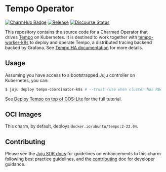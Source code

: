 # Tempo Operator

[![CharmHub Badge](https://charmhub.io/tempo-coordinator-k8s/badge.svg)](https://charmhub.io/tempo-coordinator-k8s)
[![Release](https://github.com/canonical/tempo-coordinator-k8s-operator/actions/workflows/release.yaml/badge.svg)](https://github.com/canonical/tempo-k8s-operator/actions/workflows/release.yaml)
[![Discourse Status](https://img.shields.io/discourse/status?server=https%3A%2F%2Fdiscourse.charmhub.io&style=flat&label=CharmHub%20Discourse)](https://discourse.charmhub.io)

This repository contains the source code for a Charmed Operator that drives [Tempo] on Kubernetes. It is destined to work together with [tempo-worker-k8s](https://charmhub.io/tempo-worker-k8s) to deploy and operate Tempo, a distributed tracing backend backed by Grafana. See [Tempo HA documentation](https://discourse.charmhub.io/t/charmed-tempo-ha/15531) for more details.

## Usage

Assuming you have access to a bootstrapped Juju controller on Kubernetes, you can:

```bash
$ juju deploy tempo-coordinator-k8s # --trust (use when cluster has RBAC enabled)
```

See [Deploy Tempo on top of COS-Lite](https://discourse.charmhub.io/t/tutorial-deploy-tempo-ha-on-top-of-cos-lite/15489) for the full tutorial.

## OCI Images

This charm, by default, deploys `docker.io/ubuntu/tempo:2-22.04`.

## Contributing

Please see the [Juju SDK docs](https://juju.is/docs/sdk) for guidelines
on enhancements to this charm following best practice guidelines, and the
[contributing] doc for developer guidance.

[Tempo]: https://grafana.com/traces/
[contributing]: https://github.com/canonical/tempo-coordinator-k8s-operator/blob/main/CONTRIBUTING.md

